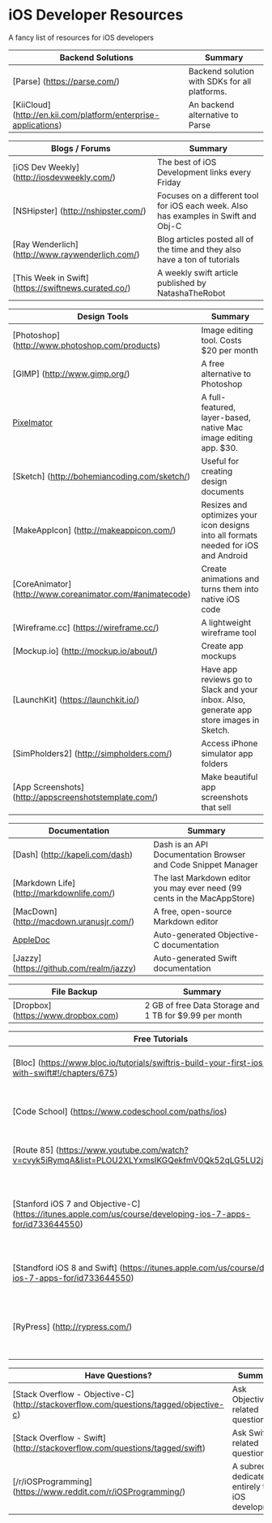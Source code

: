 # iOS Developer Resources
A fancy list of resources for iOS developers

Backend Solutions | Summary
---- | ----
[Parse] (https://parse.com/) | Backend solution with SDKs for all platforms.
[KiiCloud] (http://en.kii.com/platform/enterprise-applications) | An backend alternative to Parse

Blogs / Forums | Summary
---- | ----
[iOS Dev Weekly] (http://iosdevweekly.com/) | The best of iOS Development links every Friday
[NSHipster] (http://nshipster.com/) | Focuses on a different tool for iOS each week. Also has examples in Swift and Obj-C
[Ray Wenderlich] (http://www.raywenderlich.com/) | Blog articles posted all of the time and they also have a ton of tutorials
[This Week in Swift] (https://swiftnews.curated.co/) | A weekly swift article published by NatashaTheRobot

Design Tools | Summary
---- | ----
[Photoshop] (http://www.photoshop.com/products) | Image editing tool. Costs $20 per month
[GIMP] (http://www.gimp.org/) | A free alternative to Photoshop
[Pixelmator](http://www.pixelmator.com/) | A full-featured, layer-based, native Mac image editing app. $30.
[Sketch] (http://bohemiancoding.com/sketch/) | Useful for creating design documents
[MakeAppIcon] (http://makeappicon.com/) | Resizes and optimizes your icon designs into all formats needed for iOS and Android
[CoreAnimator] (http://www.coreanimator.com/#animatecode) | Create animations and turns them into native iOS code
[Wireframe.cc] (https://wireframe.cc/) | A lightweight wireframe tool
[Mockup.io] (http://mockup.io/about/) | Create app mockups
[LaunchKit] (https://launchkit.io/) | Have app reviews go to Slack and your inbox. Also, generate app store images in Sketch.
[SimPholders2] (http://simpholders.com/) | Access iPhone simulator app folders
[App Screenshots] (http://appscreenshotstemplate.com/) | Make beautiful app screenshots that sell

Documentation | Summary
---- | ----
[Dash] (http://kapeli.com/dash) | Dash is an API Documentation Browser and Code Snippet Manager
[Markdown Life] (http://markdownlife.com/) | The last Markdown editor you may ever need (99 cents in the MacAppStore)
[MacDown] (http://macdown.uranusjr.com/) | A free, open-source Markdown editor
[AppleDoc](https://github.com/tomaz/appledoc) | Auto-generated Objective-C documentation
[Jazzy] (https://github.com/realm/jazzy) | Auto-generated Swift documentation

File Backup | Summary
---- | ----
[Dropbox] (https://www.dropbox.com) | 2 GB of free Data Storage and 1 TB for $9.99 per month

Free Tutorials | Summary
---- | ----
[Bloc] (https://www.bloc.io/tutorials/swiftris-build-your-first-ios-game-with-swift#!/chapters/675) | Build a tetris clone with Swift
[Code School] (https://www.codeschool.com/paths/ios) | Simple intro to iOS tutorial
[Route 85] (https://www.youtube.com/watch?v=cvyk5iRymqA&list=PLOU2XLYxmsIKGQekfmV0Qk52qLG5LU2jO&index=1) | Set of video tutorials by google
[Stanford iOS 7 and Objective-C] (https://itunes.apple.com/us/course/developing-ios-7-apps-for/id733644550) | A full set of lectures dedicated to learning iOS 7 and Objective C
[Standford iOS 8 and Swift] (https://itunes.apple.com/us/course/developing-ios-7-apps-for/id733644550) | A full set of lectures for iOS 8 and Swift
[RyPress] (http://rypress.com/) | A couple of simple tutorials on Objective-C and Git

Have Questions? | Summary
---- | ----
[Stack Overflow - Objective-C] (http://stackoverflow.com/questions/tagged/objective-c) | Ask Objective-C related questions
[Stack Overflow - Swift] (http://stackoverflow.com/questions/tagged/swift) | Ask Swift related questions
[/r/iOSProgramming] (https://www.reddit.com/r/iOSProgramming/) | A subreddit dedicated entirely to iOS development
